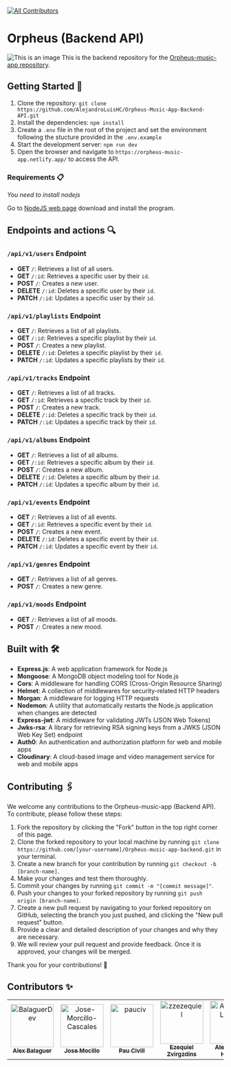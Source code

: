 [![All Contributors](https://img.shields.io/badge/all_contributors-4-orange.svg?style=flat-square)](#contributors-)
# Orpheus (Backend API)
![This is an image](https://res.cloudinary.com/drghk9p6q/image/upload/v1671122043/Final-Project-MERN/Readme/WhatsApp_Image_2022-12-15_at_17.29.42_c8gara.jpg)
This is the backend repository for the [Orpheus-music-app repository](https://github.com/AlejandroLuisHC/orpheus-music-app).

## Getting Started 🚀

1. Clone the repository: `git clone https://github.com/AlejandroLuisHC/Orpheus-Music-App-Backend-API.git`
2. Install the dependencies: `npm install`
3. Create a `.env` file in the root of the project and set the environment following the stucture provided in the `.env.example`
4. Start the development server: `npm run dev`
5. Open the browser and navigate to `https://orpheus-music-app.netlify.app/` to access the API.

### Requirements 📋

_You need to install nodejs_

Go to [NodeJS web page](https://nodejs.org/es/) download and install the
program.

## Endpoints and actions 🔍

### `/api/v1/users` Endpoint

- **GET** `/`: Retrieves a list of all users.
- **GET** `/:id`: Retrieves a specific user by their `id`.
- **POST** `/`: Creates a new user.
- **DELETE** `/:id`: Deletes a specific user by their `id`.
- **PATCH** `/:id`: Updates a specific user by their `id`. 

### `/api/v1/playlists` Endpoint

- **GET** `/`: Retrieves a list of all playlists.
- **GET** `/:id`: Retrieves a specific playlist by their `id`.
- **POST** `/`: Creates a new playlist.
- **DELETE** `/:id`: Deletes a specific playlist by their `id`.
- **PATCH** `/:id`: Updates a specific playlists by their `id`. 

### `/api/v1/tracks` Endpoint

- **GET** `/`: Retrieves a list of all tracks.
- **GET** `/:id`: Retrieves a specific track by their `id`.
- **POST** `/`: Creates a new track.
- **DELETE** `/:id`: Deletes a specific track by their `id`.
- **PATCH** `/:id`: Updates a specific track by their `id`. 

### `/api/v1/albums` Endpoint

- **GET** `/`: Retrieves a list of all albums.
- **GET** `/:id`: Retrieves a specific album by their `id`.
- **POST** `/`: Creates a new album.
- **DELETE** `/:id`: Deletes a specific album by their `id`.
- **PATCH** `/:id`: Updates a specific album by their `id`. 

### `/api/v1/events` Endpoint

- **GET** `/`: Retrieves a list of all events.
- **GET** `/:id`: Retrieves a specific event by their `id`.
- **POST** `/`: Creates a new event.
- **DELETE** `/:id`: Deletes a specific event by their `id`.
- **PATCH** `/:id`: Updates a specific event by their `id`. 

### `/api/v1/genres` Endpoint

- **GET** `/`: Retrieves a list of all genres.
- **POST** `/`: Creates a new genre.

### `/api/v1/moods` Endpoint

- **GET** `/`: Retrieves a list of all moods.
- **POST** `/`: Creates a new mood.

## Built with 🛠️
- **Express.js**: A web application framework for Node.js
- **Mongoose**: A MongoDB object modeling tool for Node.js
- **Cors**: A middleware for handling CORS (Cross-Origin Resource Sharing)
- **Helmet**: A collection of middlewares for security-related HTTP headers
- **Morgan**: A middleware for logging HTTP requests
- **Nodemon**: A utility that automatically restarts the Node.js application when changes are detected
- **Express-jwt**: A middleware for validating JWTs (JSON Web Tokens)
- **Jwks-rsa**: A library for retrieving RSA signing keys from a JWKS (JSON Web Key Set) endpoint
- **Auth0**: An authentication and authorization platform for web and mobile apps
- **Cloudinary**: A cloud-based image and video management service for web and mobile apps

## Contributing 🖇️

We welcome any contributions to the Orpheus-music-app (Backend API). To contribute, please follow these steps:

1. Fork the repository by clicking the "Fork" button in the top right corner of this page.
2. Clone the forked repository to your local machine by running `git clone https://github.com/[your-username]/Orpheus-music-app-backend.git` in your terminal.
3. Create a new branch for your contribution by running `git checkout -b [branch-name]`.
4. Make your changes and test them thoroughly.
5. Commit your changes by running `git commit -m "[commit message]"`.
6. Push your changes to your forked repository by running `git push origin [branch-name]`.
7. Create a new pull request by navigating to your forked repository on GitHub, selecting the branch you just pushed, and clicking the "New pull request" button.
8. Provide a clear and detailed description of your changes and why they are necessary.
9. We will review your pull request and provide feedback. Once it is approved, your changes will be merged.

Thank you for your contributions! 🎉


## Contributors ✨
<!-- ALL-CONTRIBUTORS-LIST:START - Do not remove or modify this section -->
<!-- prettier-ignore-start -->
<!-- markdownlint-disable -->
<table>
  <tr>
    <td align="center"><a href="https://github.com/BalaguerDev"><img src="https://avatars.githubusercontent.com/u/101297683?v=4" 
    width="100px;" alt="BalaguerDev"/><br /><sub><b>Alex Balaguer</b></sub></a></td>
    <td align="center"><a href="https://github.com/Jose-Morcillo-Cascales"><img src="https://avatars.githubusercontent.com/u/85121932?v=4" width="100px;" alt="Jose-Morcillo-Cascales"/><br /><sub><b>Jose Mocillo</b></sub></a></td>
    <td align="center"><a href="https://github.com/pauciv"><img src="https://avatars.githubusercontent.com/u/99875709?v=4" 
    width="100px;" alt="pauciv"/><br /><sub><b>Pau Civill</b></sub></a></td>
    <td align="center"><a href="https://github.com/zzezequiel"><img src="https://avatars.githubusercontent.com/u/104327861?v=4" 
    width="100px;" alt="zzezequiel"/><br /><sub><b>Ezequiel Zvirgzdins</b></sub></a></td>
    <td align="center"><a href="https://github.com/AlejandroLuisHC"><img src="https://avatars.githubusercontent.com/u/57948901?v=4" width="100px;" alt="AlejandroLuisHC"/><br /><sub><b>Alejandro L. Herrero</b></sub></a></td>
  </tr>
</table>
<!-- markdownlint-restore -->
<!-- prettier-ignore-end -->

<!-- ALL-CONTRIBUTORS-LIST:END -->
